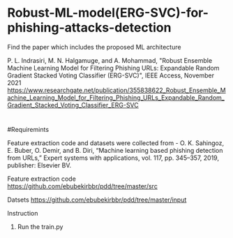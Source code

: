 # Robust-ML-model(ERG-SVC)-for-phishing-attacks-detection

Find the paper which includes the proposed ML architecture

P. L. Indrasiri, M. N. Halgamuge, and A. Mohammad, "Robust Ensemble Machine Learning Model for Filtering Phishing URLs: Expandable Random Gradient Stacked Voting Classifier (ERG-SVC)", IEEE Access, November 2021
https://www.researchgate.net/publication/355838622_Robust_Ensemble_Machine_Learning_Model_for_Filtering_Phishing_URLs_Expandable_Random_Gradient_Stacked_Voting_Classifier_ERG-SVC

#
#Requiremints


Feature extraction code and datasets were collected from - O. K. Sahingoz, E. Buber, O. Demir, and B. Diri, “Machine learning based phishing detection from URLs,” Expert systems with applications, vol. 117, pp. 345–357, 2019, publisher: Elsevier BV.

Feature extraction code
https://github.com/ebubekirbbr/pdd/tree/master/src

Datsets
https://github.com/ebubekirbbr/pdd/tree/master/input

Instruction
1. Run the train.py
